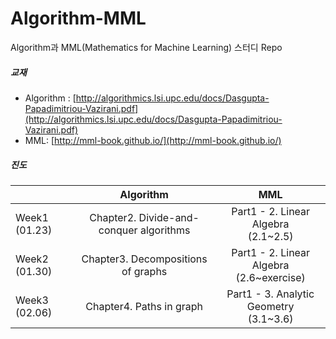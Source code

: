 # Algorithm-MML
Algorithm과 MML(Mathematics for Machine Learning) 스터디 Repo



##### 교재
- Algorithm : [http://algorithmics.lsi.upc.edu/docs/Dasgupta-Papadimitriou-Vazirani.pdf](http://algorithmics.lsi.upc.edu/docs/Dasgupta-Papadimitriou-Vazirani.pdf)
- MML: [http://mml-book.github.io/](http://mml-book.github.io/)


##### 진도
|                  | Algorithm                       | MML              |  
|:--- | :---:| :---: |  
| Week1  (01.23)          |      Chapter2. Divide-and-conquer algorithms      | Part1 - 2. Linear Algebra    <br/>  (2.1~2.5) |  
| Week2  (01.30)       |    Chapter3. Decompositions of graphs         | Part1 - 2. Linear Algebra    <br/>  (2.6~exercise) |
| Week3  (02.06)       |   Chapter4. Paths in graph    |  Part1 - 3. Analytic Geometry <br/> (3.1~3.6)|
